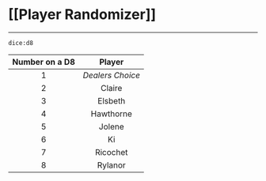 
# [[Player Randomizer]]
---
`dice:d8`

 **Number on a D8** | **Player** 
:--: | :--: 
1 | *Dealers Choice*    
2 | Claire 
3 | Elsbeth   
4 | Hawthorne 
5 | Jolene 
6 | Ki    
7 | Ricochet 
8 | Rylanor